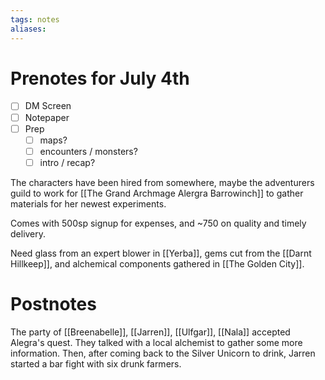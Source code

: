 ```yaml
---
tags: notes
aliases:
---
```


# Prenotes for July 4th
- [ ] DM Screen
- [ ] Notepaper
- [ ] Prep
	- [ ] maps?
	- [ ] encounters / monsters?
	- [ ] intro / recap?

The characters have been hired from somewhere, maybe the adventurers guild to work for [[The Grand Archmage Alergra Barrowinch]] to gather materials for her newest experiments.

Comes with 500sp signup for expenses, and ~750 on quality and timely delivery.

Need glass from an expert blower in [[Yerba]], gems cut from the [[Darnt Hillkeep]], and alchemical components gathered in [[The Golden City]].

# Postnotes
The party of [[Breenabelle]], [[Jarren]], [[Ulfgar]], [[Nala]] accepted Alegra's quest. They talked with a local alchemist to gather some more information. Then, after coming back to the Silver Unicorn to drink, Jarren started a bar fight with six drunk farmers.